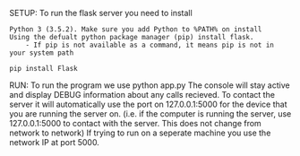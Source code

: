 
SETUP:
    To run the flask server you need to install

    Python 3 (3.5.2). Make sure you add Python to %PATH% on install
    Using the defualt python package manager (pip) install flask.
        - If pip is not available as a command, it means pip is not in your system path

    pip install Flask

RUN:
    To run the program we use python app.py
    The console will stay active and display DEBUG information about any calls recieved.
    To contact the server it will automatically use the port on 127.0.0.1:5000 for the device
    that you are running the server on. (i.e. if the computer is running the server,
    use 127.0.0.1:5000 to contact with the server. This does not change from network to network)
    If trying to run on a seperate machine you use the network IP at port 5000.



